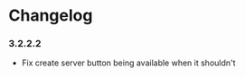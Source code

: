 Changelog
====================================

### 3.2.2.2

- Fix create server button being available when it shouldn't